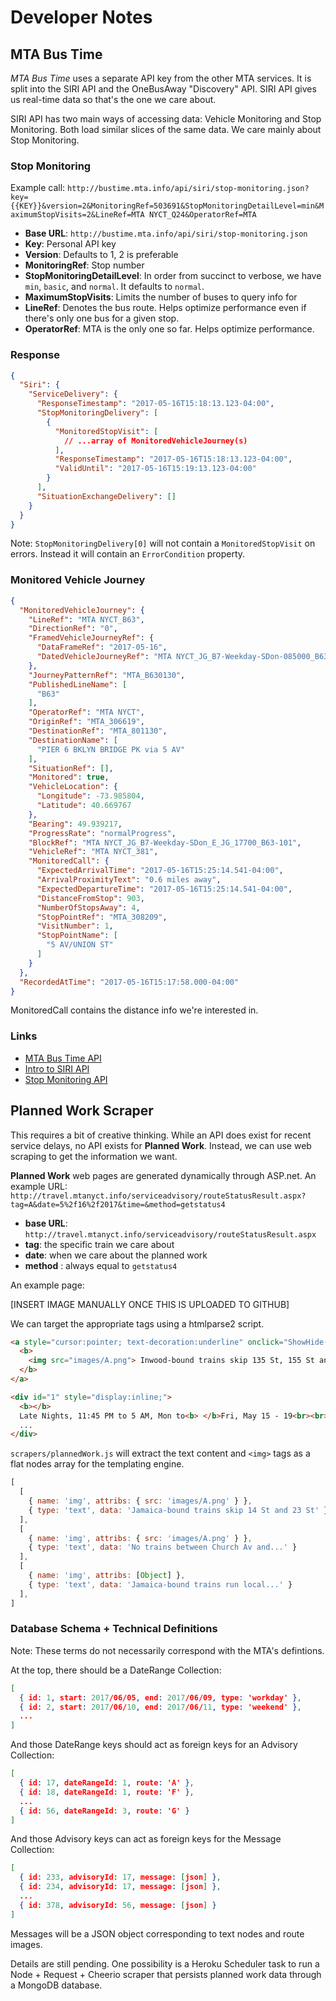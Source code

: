 # Developer Notes

## MTA Bus Time

*MTA Bus Time* uses a separate API key from the other MTA services. It is split into the SIRI API and the OneBusAway "Discovery" API. SIRI API gives us real-time data so that's the one we care about.

SIRI API has two main ways of accessing data: Vehicle Monitoring and Stop Monitoring. Both load similar slices of the same data. We care mainly about Stop Monitoring.

### Stop Monitoring

Example call: `http://bustime.mta.info/api/siri/stop-monitoring.json?key={{KEY}}&version=2&MonitoringRef=503691&StopMonitoringDetailLevel=min&MaximumStopVisits=2&LineRef=MTA NYCT_Q24&OperatorRef=MTA`

* **Base URL**: `http://bustime.mta.info/api/siri/stop-monitoring.json`
* **Key**: Personal API key
* **Version**: Defaults to 1, 2 is preferable
* **MonitoringRef**: Stop number
* **StopMonitoringDetailLevel**: In order from succinct to verbose, we have `min`, `basic`, and `normal`. It defaults to `normal`.
* **MaximumStopVisits**: Limits the number of buses to query info for
* **LineRef**: Denotes the bus route. Helps optimize performance even if there's only one bus for a given stop.
* **OperatorRef**: MTA is the only one so far. Helps optimize performance.

### Response

```json
{
  "Siri": {
    "ServiceDelivery": {
      "ResponseTimestamp": "2017-05-16T15:18:13.123-04:00",
      "StopMonitoringDelivery": [
        {
          "MonitoredStopVisit": [
			// ...array of MonitoredVehicleJourney(s)
          ],
          "ResponseTimestamp": "2017-05-16T15:18:13.123-04:00",
          "ValidUntil": "2017-05-16T15:19:13.123-04:00"
        }
      ],
      "SituationExchangeDelivery": []
    }
  }
}
```

Note: `StopMonitoringDelivery[0]` will not contain a `MonitoredStopVisit` on errors. Instead it will contain an `ErrorCondition` property.

### Monitored Vehicle Journey

```JSON
{
  "MonitoredVehicleJourney": {
    "LineRef": "MTA NYCT_B63",
    "DirectionRef": "0",
    "FramedVehicleJourneyRef": {
      "DataFrameRef": "2017-05-16",
      "DatedVehicleJourneyRef": "MTA NYCT_JG_B7-Weekday-SDon-085000_B63_115"
    },
    "JourneyPatternRef": "MTA_B630130",
    "PublishedLineName": [
      "B63"
    ],
    "OperatorRef": "MTA NYCT",
    "OriginRef": "MTA_306619",
    "DestinationRef": "MTA_801130",
    "DestinationName": [
      "PIER 6 BKLYN BRIDGE PK via 5 AV"
    ],
    "SituationRef": [],
    "Monitored": true,
    "VehicleLocation": {
      "Longitude": -73.985804,
      "Latitude": 40.669767
    },
    "Bearing": 49.939217,
    "ProgressRate": "normalProgress",
    "BlockRef": "MTA NYCT_JG_B7-Weekday-SDon_E_JG_17700_B63-101",
    "VehicleRef": "MTA NYCT_381",
    "MonitoredCall": {
      "ExpectedArrivalTime": "2017-05-16T15:25:14.541-04:00",
      "ArrivalProximityText": "0.6 miles away",
      "ExpectedDepartureTime": "2017-05-16T15:25:14.541-04:00",
      "DistanceFromStop": 903,
      "NumberOfStopsAway": 4,
      "StopPointRef": "MTA_308209",
      "VisitNumber": 1,
      "StopPointName": [
        "5 AV/UNION ST"
      ]
    }
  },
  "RecordedAtTime": "2017-05-16T15:17:58.000-04:00"
}
```

MonitoredCall contains the distance info we're interested in.

### Links

* [MTA Bus Time API](http://bustime.mta.info/wiki/Developers/Index)
* [Intro to SIRI API](http://bustime.mta.info/wiki/Developers/SIRIIntro)
* [Stop Monitoring API](http://bustime.mta.info/wiki/Developers/SIRIStopMonitoring)

## Planned Work Scraper

This requires a bit of creative thinking. While an API does exist for recent service delays, no API exists for **Planned Work**. Instead, we can use web scraping to get the information we want.

**Planned Work** web pages are generated dynamically through ASP.net. An example URL: `http://travel.mtanyct.info/serviceadvisory/routeStatusResult.aspx?tag=A&date=5%2f16%2f2017&time=&method=getstatus4`

* **base URL**: `http://travel.mtanyct.info/serviceadvisory/routeStatusResult.aspx`
* **tag**: the specific train we care about
* **date**: when we care about the planned work
* **method** : always equal to `getstatus4`

An example page:

[INSERT IMAGE MANUALLY ONCE THIS IS UPLOADED TO GITHUB]

We can target the appropriate tags using a htmlparse2 script.

```HTML
<a style="cursor:pointer; text-decoration:underline" onclick="ShowHide(1);">
  <b>
    <img src="images/A.png"> Inwood-bound trains skip 135 St, 155 St and 163 St
  </b>
</a>
```

```HTML
<div id="1" style="display:inline;">
  <b></b>
  Late Nights, 11:45 PM to 5 AM, Mon to<b> </b>Fri, May 15 - 19<br><br>
  ...
</div>
```

`scrapers/plannedWork.js` will extract the text content and `<img>` tags as a flat nodes array for the templating engine.
```Javascript
[
  [
    { name: 'img', attribs: { src: 'images/A.png' } },
    { type: 'text', data: 'Jamaica-bound trains skip 14 St and 23 St' },
  ],
  [
    { name: 'img', attribs: { src: 'images/A.png' } },
    { type: 'text', data: 'No trains between Church Av and...' }
  ],
  [
    { name: 'img', attribs: [Object] },
    { type: 'text', data: 'Jamaica-bound trains run local...' }
  ],
]
```

### Database Schema + Technical Definitions

Note: These terms do not necessarily correspond with the MTA's defintions.

At the top, there should be a DateRange Collection:

````json
[
  { id: 1, start: 2017/06/05, end: 2017/06/09, type: 'workday' },
  { id: 2, start: 2017/06/10, end: 2017/06/11, type: 'weekend' },
  ...
]
````

And those DateRange keys should act as foreign keys for an Advisory Collection:

```json
[
  { id: 17, dateRangeId: 1, route: 'A' },
  { id: 18, dateRangeId: 1, route: 'F' },
  ...
  { id: 56, dateRangeId: 3, route: 'G' }
]
```

And those Advisory keys can act as foreign keys for the Message Collection:

```json
[
  { id: 233, advisoryId: 17, message: [json] },
  { id: 234, advisoryId: 17, message: [json] },
  ...
  { id: 378, advisoryId: 56, message: [json] }
]
```

Messages will be a JSON object corresponding to text nodes and route images.

Details are still pending. One possibility is a Heroku Scheduler task to run a Node + Request + Cheerio scraper that persists planned work data through a MongoDB database.
